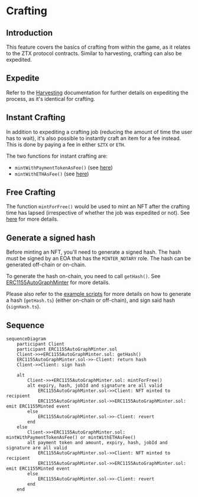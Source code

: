 # Crafting

## Introduction
This feature covers the basics of crafting from within the game, as it relates to the ZTX protocol contracts. Similar to harvesting, crafting can also be expedited.

## Expedite
Refer to the [Harvesting](./Harvesting.md) documentation for further details on expediting the process, as it's identical for crafting.

## Instant Crafting
In addition to expediting a crafting job (reducing the amount of time the user has to wait), it's also possible to instantly craft an item for a fee instead. This is done by paying a fee in either `$ZTX` or `ETH`.

The two functions for instant crafting are:

- `mintWithPaymentTokenAsFee()` (see [here](../contracts/nfts/ERC1155AutoGraphMinter.md#mintWithPaymentTokenAsFee))
- `mintWithETHAsFee()` (see [here](../contracts/nfts/ERC1155AutoGraphMinter.md#mintWithETHAsFee))

## Free Crafting
The function `mintForFree()` would be used to mint an NFT after the crafting time has lapsed (irrespective of whether the job was expedited or not). See [here](../contracts/nfts/ERC1155AutoGraphMinter.md#mintForFree) for more details.

## Generate a signed hash
Before minting an NFT, you'll need to generate a signed hash. The hash must be signed by an EOA that has the `MINTER_NOTARY` role. The hash can be generated off-chain or on-chain. 

To generate the hash on-chain, you need to call `getHash()`. See [ERC1155AutoGraphMinter](../contracts/nfts/ERC1155AutoGraphMinter.md#getHash) for more details.

Please also refer to the [example scripts](../../script/utils/nfts) for more details on how to generate a hash (`getHash.ts`) (either on-chain or off-chain), and sign said hash (`signHash.ts`).

## Sequence
```mermaid
sequenceDiagram
    participant Client
    participant ERC1155AutoGraphMinter.sol
    Client->>+ERC1155AutoGraphMinter.sol: getHash()
    ERC1155AutoGraphMinter.sol->>-Client: return hash
    Client->>Client: sign hash
    
    alt
        Client->>+ERC1155AutoGraphMinter.sol: mintForFree()
        alt expiry, hash, jobId and signature are all valid
            ERC1155AutoGraphMinter.sol->>Client: NFT minted to recipient
            ERC1155AutoGraphMinter.sol->>ERC1155AutoGraphMinter.sol: emit ERC1155Minted event
        else
            ERC1155AutoGraphMinter.sol->>-Client: revert
        end
    else
        Client->>+ERC1155AutoGraphMinter.sol: mintWithPaymentTokenAsFee() or mintWithETHAsFee()
        alt payment token and amount, expiry, hash, jobId and signature are all valid
            ERC1155AutoGraphMinter.sol->>Client: NFT minted to recipient
            ERC1155AutoGraphMinter.sol->>ERC1155AutoGraphMinter.sol: emit ERC1155Minted event
        else
            ERC1155AutoGraphMinter.sol->>-Client: revert
        end
    end
```
